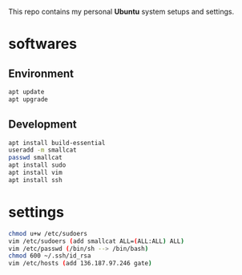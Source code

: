 This repo contains my personal **Ubuntu** system setups and settings. 
# softwares
## Environment
```bash
apt update
apt upgrade
```

## Development
```bash
apt install build-essential
useradd -m smallcat 
passwd smallcat
apt install sudo
apt install vim
apt install ssh
```

# settings
```bash
chmod u+w /etc/sudoers
vim /etc/sudoers (add smallcat ALL=(ALL:ALL) ALL)
vim /etc/passwd (/bin/sh --> /bin/bash)
chmod 600 ~/.ssh/id_rsa
vim /etc/hosts (add 136.187.97.246 gate)
```


